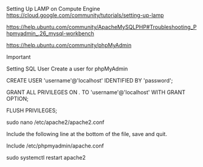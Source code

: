 Setting Up LAMP on Compute Engine
https://cloud.google.com/community/tutorials/setting-up-lamp

https://help.ubuntu.com/community/ApacheMySQLPHP#Troubleshooting_Phpmyadmin_.26_mysql-workbench

https://help.ubuntu.com/community/phpMyAdmin

Important

Setting SQL User
Create a user for phpMyAdmin

CREATE USER 'username'@'localhost' IDENTIFIED BY 'password';

GRANT ALL PRIVILEGES ON *.* TO 'username'@'localhost' WITH GRANT OPTION;

FLUSH PRIVILEGES;



sudo nano /etc/apache2/apache2.conf

Include the following line at the bottom of the file, save and quit.

Include /etc/phpmyadmin/apache.conf

sudo systemctl restart apache2
